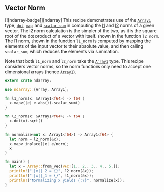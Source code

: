 ## Vector Norm
[![ndarray-badge]][ndarray]
This recipe demonstrates use of the [`Array1`] type, [`dot`], [`map`], and
[`scalar_sum`] in computing the [l1] and [l2] norms of a given vector. The l2
norm calculation is the simpler of the two, as it is the square root of the dot
product of a vector with itself, shown in the function `l2_norm`. The l1 norm,
shown in the function `l1_norm` is computed by mapping the elements of the input
vector to their absolute value, and then calling `scalar_sum`, which reduces the
elements via summation.

Note that both `l1_norm` and `l2_norm` take the [`Array1`] type. This recipe
considers vector norms, so the norm functions only need to accept one
dimensional arrays (hence [`Array1`]).

```rust
extern crate ndarray;

use ndarray::{Array, Array1};

fn l1_norm(x: &Array1<f64>) -> f64 {
  x.mapv(|e| e.abs()).scalar_sum()
}

fn l2_norm(x: &Array1<f64>) -> f64 {
  x.dot(x).sqrt()
}

fn normalize(mut x: Array1<f64>) -> Array1<f64> {
  let norm = l2_norm(&x);
  x.mapv_inplace(|e| e/norm);
  x
}

fn main() {
  let x = Array::from_vec(vec![1., 2., 3., 4., 5.]);
  println!("||x||_2 = {}", l2_norm(&x));
  println!("||x||_1 = {}", l1_norm(&x));
  println!("Normalizing x yields {:?}", normalize(x));
}
```

[l1]: http://mathworld.wolfram.com/L1-Norm.html
[l2]: http://mathworld.wolfram.com/L2-Norm.html
[`Array1`]: https://docs.rs/ndarray/0.12.0/ndarray/type.Array1.html
[`dot`]: https://docs.rs/ndarray/*/ndarray/struct.ArrayBase.html#method.dot
[`map`]: https://docs.rs/ndarray/*/ndarray/struct.ArrayBase.html#method.map
[`scalar_sum`]: https://docs.rs/ndarray/*/ndarray/struct.ArrayBase.html#method.scalar_sum
